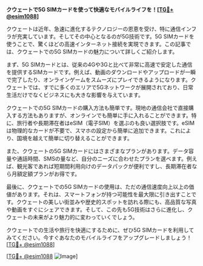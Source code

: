 **クウェートで5G SIMカードを使って快適なモバイルライフを！[[TG💪+ @esim1088](https://t.me/s/esim1088)]**

クウェートは近年、急速に進化するテクノロジーの恩恵を受け、特に通信インフラが充実しています。そしてその中心となるのが5G技術です。5G SIMカードを使うことで、驚くほどの高速インターネット接続を実現できます。この記事では、クウェートでの5G SIMカードの魅力について詳しくご紹介します。

まず、5G SIMカードとは、従来の4Gや3Gと比べて非常に高速で安定した通信を提供するSIMカードです。例えば、動画のダウンロードやアップロードが一瞬で完了したり、オンラインゲームをスムーズにプレイできるようになります。クウェートでは、すでに多くのエリアで5Gネットワークが展開されており、日常生活だけでなくビジネスにも大きな影響を与えています。

クウェートでの5G SIMカードの購入方法も簡単です。現地の通信会社で直接購入する方法もありますが、オンラインでも簡単に手に入れることができます。特に、旅行者や長期滞在者はeSIM（電子SIM）を選ぶのも良い選択肢です。eSIMは物理的なカードが不要で、スマホの設定から簡単に追加できます。これにより、国境を越えて簡単に切り替えることができます。

また、クウェートの5G SIMカードにはさまざまなプランがあります。データ容量や通話時間、SMSの量など、自分のニーズに合わせたプランを選べます。例えば、観光客であれば短期間利用向けのデータパックが便利ですし、長期滞在者なら月額定額プランがお得です。

最後に、クウェートでの5G SIMカードの使用は、ただの通信速度向上以上の価値があります。それは、スマートフォンが持つ可能性を最大限に引き出すことです。クウェートの美しい街並みや歴史的スポットを訪れる際にも、高品質な写真や動画をすぐにシェアできます。そして、この先も5G技術はさらに進化し、クウェートの未来がより魅力的に変わっていくでしょう。

クウェートでの生活や旅行を快適にするために、ぜひ5G SIMカードを利用してみてください。今すぐあなたのモバイルライフをアップグレードしましょう！[[TG💪+ @esim1088](https://t.me/s/esim1088)]

[[TG💪+ @esim1088](https://t.me/s/esim1088) ![Image](https://i.postimg.cc/Y0z9fWf4/image.png)]